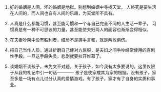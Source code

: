 1. 好的婚姻是人间，坏的婚姻是地狱。别想到婚姻中寻找天堂。
   人终究是要生活在人间的，而人间也自有人间的乐趣，为天堂所不具有。

2. 人真是什么都能习惯，甚至能习惯和一个与自己完全不同的人生活一辈子。
   习惯真是有一种不可思议的力量，甚至能使夫妇两人的面容也渐渐变得相似。

3. 在夫妻吵架中没有胜利者，结局不是握手言和，就是两败俱伤。

4. 把自己当作人质，通过折磨自己使对方屈服，是夫妇之间争吵经常使用的喜剧性手段。一旦这手段失灵，悲剧就要拉开帷幕了。

5. 谈婚姻不谈孩子，未免文不对题。关于孩子，如今我有太多要说的，这里仅限于从我的札记中引一句话————
   孩子是使家成其为家的根据。没有孩子，家至多是一场有点儿过分认真的爱情游戏。有了孩子，家才有了自身的实质和事业。
